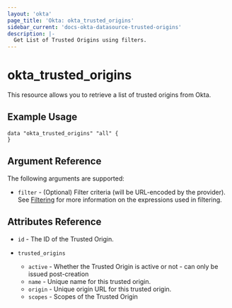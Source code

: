 ```yaml
---
layout: 'okta'
page_title: 'Okta: okta_trusted_origins'
sidebar_current: 'docs-okta-datasource-trusted-origins'
description: |-
  Get List of Trusted Origins using filters.
---
```


# okta_trusted_origins

This resource allows you to retrieve a list of trusted origins from Okta.

## Example Usage

```hcl
data "okta_trusted_origins" "all" {
}
```

## Argument Reference

The following arguments are supported:

- `filter` - (Optional) Filter criteria (will be URL-encoded by the provider). See [Filtering](https://developer.okta.com/docs/reference/core-okta-api/#filter) for more information on the expressions used in filtering.

## Attributes Reference

- `id` - The ID of the Trusted Origin.

- `trusted_origins`
  - `active` - Whether the Trusted Origin is active or not - can only be issued post-creation
  - `name` - Unique name for this trusted origin.
  - `origin` - Unique origin URL for this trusted origin.
  - `scopes` - Scopes of the Trusted Origin
